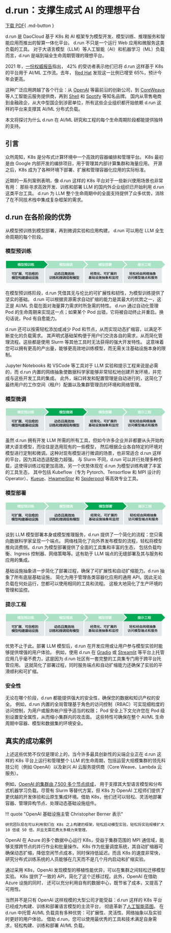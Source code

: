 # d.run：支撑生成式 AI 的理想平台

[下载 PDF](../images/d.run.pdf){ .md-button }

d.run 是 DaoCloud 基于 K8s 和 AI 框架专为模型开发、模型训练、推理服务和智能应用而推出的智算一体化平台。
d.run 不只是一个运行 Web 应用和微服务这类负载的工具。
对于大语言模型（LLM）等人工智能（AI）和机器学习（ML）负载而言，d.run 是端到端全生命周期管理的理想平台。

2021 年，[一份权威报告](https://pages.run.ai/ai-infrastructure-survey-report-2021)指出，
42% 的受访者表示他们已将 d.run 这样基于 K8s 的平台用于 AI/ML 工作流。去年，
[Red Hat](https://www.altoros.com/blog/machine-learning-constitutes-65-percent-of-kubernetes-workloads)
发现这一比例已增至 65%，预计今年会更高。

这种广泛应用跨越了各个行业：从 [OpenAI](https://kubernetes.io/case-studies/openai/) 等最前沿的创新公司，到
[CoreWeave](https://www.coreweave.com/blog/serverless-kubernetes-what-it-is-and-how-it-works)
等人工智能云服务提供商，再到 [Shell](https://www.altoros.com/blog/shell-builds-10000-ai-models-on-kubernetes-in-less-than-a-day/)
和 [Spotify](https://www.youtube.com/watch?v=KUyEuY5ZSqI) 等知名品牌。
国内从零售电商到金融政企，从大中型国企到涉密单位，所有这些企业组织都开始依赖 d.run 这样的平台来支撑其 AI/ML 分布式负载。

本文将探讨为什么 d.run 在 AI/ML 研究和工程的每个生命周期阶段都能提供独特的支持。

## 引言

众所周知，K8s 是分布式计算环境中一个高效的容器编排和管理平台。
K8s 最初是由 Google 内部开发的编排项目，用于管理其内部计算集群和海量应用。
开源之后，K8s 成为了各种环境下部署、扩展和管理容器化应用的实际标准。

近期的一系列案例表明，像 d.run 这样的 K8s 平台对于一些新兴使用场景也非常有用：
那些寻求高效开发、训练和部署 LLM 的国内外企业组织已开始利用 d.run 这类平台工具。
d.run 为 LLM 整个生命周期中的全面支持提供了众多优势，消除了在不同技术栈中集成复杂框架的需求。

## d.run 在各阶段的优势

从模型预训练到模型部署，再到微调实验和应用构建，
d.run 可以用在 LLM 全生命周期的每个阶段。

### 模型预训练

![模型预训练](../images/gen01.png)

在模型预训练阶段，d.run 凭借其无与伦比的可扩展性和韧性，为模型训练提供了坚实的基础。
d.run 可以根据资源需求自动扩缩的能力是其最大的优势之一，这正是 AI/ML 负载在面对海量算力需求时所急需的特性。
d.run 通过自动化管理 Pod 的生命周期来实现这一点；如果某个 Pod 出错，它将被自动终止并重启。换句话说，Pod 有自愈能力。

d.run 还可以按需轻松添加或减少 Pod 和节点，从而实现动态扩缩容，以满足不断变化的负载需求。
其声明式基础架构便于用户们交流各自的需求，从而简化管理流程。这些都是使用 Slurm 等其他工具时无法获得的强大开发特性。
这意味着您可以拥有更高的产出量，能够更高效地训练模型，而无需关注基础设施本身的限制。

Jupyter Notebooks 和 VSCode 等工具对于 LLM 实验和提示工程来说是必需的，而 d.run
内置的网络抽象使数据科学家能够非常轻松地创建开发环境，并完成与这些开发工具的集成。
此外，端口转发和配置管理是自动进行的，这简化了最终用户的工作空间（租户）配置以及集群管理员的环境和网络管理。

### 模型微调

![模型微调](../images/gen02.png)

虽然 d.run 拥有开发 LLM 所需的所有工具，但如今许多企业并非都要从头开始构建大语言模型，而往往是选用现有的一些模型，
然后根据企业各自特定的环境对模型进行定制和微调。这种对现有模型进行微调的场景，也非常适合 d.run 这样的平台，因为其动态适配能力超强。
与 Slurm 不同，d.run 可以并行处理多种负载，这使得训练过程更加高效。另一个优势体现在 d.run 为模型训练构建了丰富的工具生态，
其中包括 Kubeflow（专为 Pytorch、Tensorflow 和 MPI 设计的 Operator）、[Kueue](../eco/kueue.md)、[HwameiStor](../eco/hwameistor.md)
和 [Spiderpool](../eco/spiderpool.md) 等高效专业工具。

### 模型部署

![模型部署](../images/gen03.png)

谈到 LLM 模型部署本身或模型推理服务，d.run 提供了一个简化的流程：您只需向数据科学家呈现一个端点。
网络栈简化了向外界发布模型的流程，轻松将模型推向消费侧。d.run 为模型部署提供了全面的工具集和丰富的生态，
包括负载均衡、Ingress 控制器、网络策略等。这有助于 LLM 端点的无缝部署及其与服务和应用的集成。

基础设施抽象进一步简化了部署过程，确保了可扩展性和自动扩缩能力。d.run 抽象了所有底层基础设施，
简化为用于管理各类容器化应用的通用 API。因此无论负载在何处运行，您都可以使用相同的工具和流程。
这极大地简化了生产环境的管理和监控。

### 提示工程

![提示工程](../images/gen04.png)

优势不止于此。部署 LLM 模型后，d.run 在开发应用或让用户参与模型实验时能够提供增强的用户体验。
例如，使用 d.run 在 [Gradio](https://www.gradio.app/) 或 [Streamlit](https://streamlit.io/)
等平台上托管应用几乎毫不费力，这是因为 d.run 社区有一套完整的工具集专门用于跨平台托管应用。
这就简化了部署过程，同时服务端点和自动扩缩能力还确保了实验的平滑顺利和可扩缩。

### 安全性

无论在哪个阶段，d.run 都能提供强大的安全性，确保您的数据和知识产权的安全。
例如，d.run 内置的全局管理基于角色的访问控制（RBAC）可实现细粒度的访问控制，为用户或服务帐户授予适当的权限；
Pod 安全上下文允许您在 Pod 级别设置安全属性，从而缩小集群内的攻击面。
这些特性可确保在整个 AI/ML 生命周期中容器、模型和数据集的环境安全。

## 真实的成功案例

上述这些优势不仅仅是理论上的，当今许多最具创新性的尖端企业正在 d.run 这样的 K8s 平台上运行和管理整个
LLM 的生命周期，包括运营大规模集群的领先科技公司（例如 OpenAI）以及新兴 AI 云服务提供商（Core Weave、Lambda 云服务）。

例如，[OpenAI 的集群由 7,500 多个节点组成](https://openai.com/research/scaling-kubernetes-to-7500-nodes)，
用于支撑其大型语言模型和分布式机器学习负载。尽管有 Slurm 等替代方案，但 K8s 为 OpenAI
工程师们提供了更优越的开发体验和云原生集成环境。借助 K8s，他们还可以轻松、灵活地部署容器、管理异构节点、处理动态基础设施组件。

!!! quote "OpenAI 基础设施主管 Christopher Berner 表示"

    研究团队现在可以利用我们在 K8s 之上构建的框架，轻松启动模型实验，轻松将实验规模扩大 10 倍或 50 倍，并且无需花费太多精力来管理。

OpenAI 在 Azure 的多个数据中心运行 K8s，受益于集群范围的 MPI 通信域，能够支撑跨节点的并行作业和批量操作。
K8s 作为批量调度系统，其自动扩缩器可确保动态扩缩，降低空闲节点成本，同时保持低延迟。而且 K8s 的速度非常快，
研究分布式训练系统的人员能够在几天而不是几个月内启动和扩缩实验。

通过采用 K8s，OpenAI 发现模型的移植性能优异，可以在集群之间轻松迁移模型实验。
K8s 提供了一致的 API，简化了这个迁移过程。此外，OpenAI 在借助 Azure 设施的同时，
还可以充分利用自有的数据中心，既节省了成本，又提高了可用性。

当然并不是只有 OpenAI 这样规模的大型公司才能受益：d.run 这样的 K8s 平台已经成为构建、训练和部署语言模型的主流平台，
彻底革新了[人工智能蓝图](https://mattturck.com/landscape/mad2023.pdf)。
在 d.run 中托管 AI/ML 负载具有多种优势：可扩展性、灵活性、网络抽象以及实验时更好的用户体验。
借助 d.run，您可以使用最优秀的工具和技术满足自身需求，轻松构建、训练和部署 AI/ML 负载。
